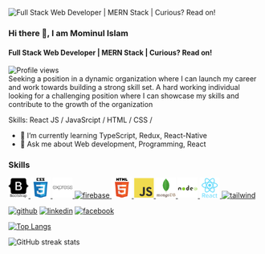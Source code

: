 ![Full Stack Web Developer | MERN Stack | Curious? Read on!](https://media.licdn.com/dms/image/D5616AQGqQ_CB6iCBAw/profile-displaybackgroundimage-shrink_350_1400/0/1671058974954?e=1677715200&v=beta&t=Q4qBebmumTeiLIkBK6hMt1H_ZUl3SVrW65AOtkQ_dFg)

### Hi there 👋, I am Mominul Islam
#### Full Stack Web Developer | MERN Stack | Curious? Read on!
![Profile views](https://gpvc.arturio.dev/cse-mominul)  
Seeking a position in a dynamic organization where I can launch my career and work towards building a strong skill set. A hard working individual looking for a challenging position where I can showcase my skills and contribute to the growth of the organization

Skills:  React JS / JavaSrcipt / HTML / CSS /

- 🌱 I’m currently learning TypeScript, Redux, React-Native
- 💬 Ask me about Web development, Programming, React

<h3 align="left">Skills</h3>
<p align="left"> <a href="https://getbootstrap.com" target="_blank" rel="noreferrer"> <img src="https://raw.githubusercontent.com/devicons/devicon/master/icons/bootstrap/bootstrap-plain-wordmark.svg" alt="bootstrap" width="40" height="40"/> </a> <a href="https://www.w3schools.com/css/" target="_blank" rel="noreferrer"> <img src="https://raw.githubusercontent.com/devicons/devicon/master/icons/css3/css3-original-wordmark.svg" alt="css3" width="40" height="40"/> </a> <a href="https://expressjs.com" target="_blank" rel="noreferrer"> <img src="https://raw.githubusercontent.com/devicons/devicon/master/icons/express/express-original-wordmark.svg" alt="express" width="40" height="40"/> </a> <a href="https://firebase.google.com/" target="_blank" rel="noreferrer"> <img src="https://www.vectorlogo.zone/logos/firebase/firebase-icon.svg" alt="firebase" width="40" height="40"/> </a> <a href="https://www.w3.org/html/" target="_blank" rel="noreferrer"> <img src="https://raw.githubusercontent.com/devicons/devicon/master/icons/html5/html5-original-wordmark.svg" alt="html5" width="40" height="40"/> </a> <a href="https://developer.mozilla.org/en-US/docs/Web/JavaScript" target="_blank" rel="noreferrer"> <img src="https://raw.githubusercontent.com/devicons/devicon/master/icons/javascript/javascript-original.svg" alt="javascript" width="40" height="40"/> </a> <a href="https://www.mongodb.com/" target="_blank" rel="noreferrer"> <img src="https://raw.githubusercontent.com/devicons/devicon/master/icons/mongodb/mongodb-original-wordmark.svg" alt="mongodb" width="40" height="40"/> </a> <a href="https://nodejs.org" target="_blank" rel="noreferrer"> <img src="https://raw.githubusercontent.com/devicons/devicon/master/icons/nodejs/nodejs-original-wordmark.svg" alt="nodejs" width="40" height="40"/> </a> <a href="https://reactjs.org/" target="_blank" rel="noreferrer"> <img src="https://raw.githubusercontent.com/devicons/devicon/master/icons/react/react-original-wordmark.svg" alt="react" width="40" height="40"/> </a> <a href="https://tailwindcss.com/" target="_blank" rel="noreferrer"> <img src="https://www.vectorlogo.zone/logos/tailwindcss/tailwindcss-icon.svg" alt="tailwind" width="40" height="40"/> </a> </p>

[<img src='https://cdn.jsdelivr.net/npm/simple-icons@3.0.1/icons/github.svg' alt='github' height='40'>](https://github.com/cse-mominul)  [<img src='https://cdn.jsdelivr.net/npm/simple-icons@3.0.1/icons/linkedin.svg' alt='linkedin' height='40'>](https://www.linkedin.com/in/momin34/)  [<img src='https://cdn.jsdelivr.net/npm/simple-icons@3.0.1/icons/facebook.svg' alt='facebook' height='40'>](https://www.facebook.com/cse.mominul)  

[![Top Langs](https://github-readme-stats.vercel.app/api/top-langs/?username=cse-mominul)](https://github.com/anuraghazra/github-readme-stats)

![GitHub streak stats](https://streak-stats.demolab.com/?user=cse-mominul)  

